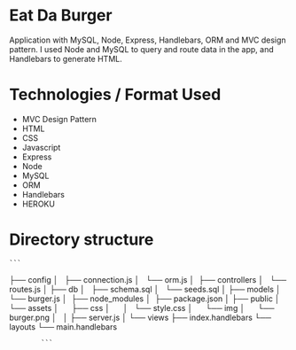 # Eat Da Burger


Application with MySQL, Node, Express, Handlebars, ORM and MVC design pattern. I used Node and MySQL to query and route data in the app, and Handlebars to generate HTML.


# Technologies / Format Used
- MVC Design Pattern
- HTML
- CSS
- Javascript
- Express
- Node
- MySQL
- ORM
- Handlebars
- HEROKU


# Directory structure
	
	
	
	```

├── config
│   ├── connection.js
│   └── orm.js
│ 
├── controllers
│   └── routes.js
│
├── db
│   ├── schema.sql
│   └── seeds.sql
│
├── models
│   └── burger.js
│ 
├── node_modules
│ 
├── package.json
│
├── public
│   └── assets
│       ├── css
│       │   └── style.css
│       └── img
│           └── burger.png
│   
│
├── server.js
│
└── views
    ├── index.handlebars
    └── layouts
        └── main.handlebars
        
        	```
